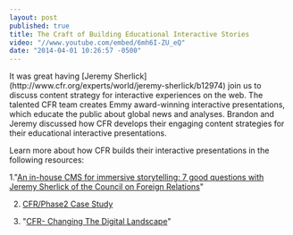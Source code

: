 ```yaml
---
layout: post
published: true
title: The Craft of Building Educational Interactive Stories
video: "//www.youtube.com/embed/6mh6I-ZU_eQ"
date: "2014-04-01 10:26:57 -0500"
---
```


<p>It was great having [Jeremy Sherlick](http://www.cfr.org/experts/world/jeremy-sherlick/b12974) join us to discuss content strategy for interactive experiences on the web. The talented CFR team creates Emmy award-winning interactive presentations, which educate the public about global news and analyses. Brandon and Jeremy discussed how CFR develops their engaging content strategies for their educational interactive presentations.</p>

Learn more about how CFR builds their interactive presentations in the following resources:

1."[An in-house CMS for immersive storytelling: 7 good questions with Jeremy Sherlick of the Council on Foreign Relations](http://bit.ly/1dLbJg0)"

2. [CFR/Phase2 Case Study](http://www.phase2technology.com/client/council-on-foreign-relations/)

3. "[CFR- Changing The Digital Landscape](http://www.phase2technology.com/blog/council-on-foreign-relations-leading-the-way-with-in-house-interactive-publishing-tools/)"

